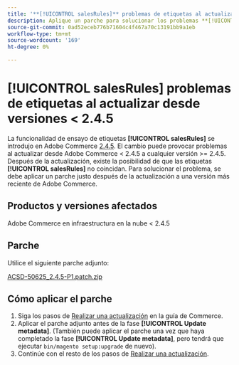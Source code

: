 ```yaml
---
title: '**[!UICONTROL salesRules]** problemas de etiquetas al actualizar desde versiones < 2.4.5'
description: Aplique un parche para solucionar los problemas **[!UICONTROL salesRules]** al actualizar desde versiones de Adobe Commerce < 2.4.5.
source-git-commit: 0ad52eceb776b71604c4f467a70c13191bb9a1eb
workflow-type: tm+mt
source-wordcount: '169'
ht-degree: 0%

---
```


# **[!UICONTROL salesRules]** problemas de etiquetas al actualizar desde versiones &lt; 2.4.5

La funcionalidad de ensayo de etiquetas **[!UICONTROL salesRules]** se introdujo en Adobe Commerce [2.4.5](/docs/commerce-operations/release/notes/adobe-commerce/2-4-5.html). El cambio puede provocar problemas al actualizar desde Adobe Commerce &lt; 2.4.5 a cualquier versión >= 2.4.5. Después de la actualización, existe la posibilidad de que las etiquetas **[!UICONTROL salesRules]** no coincidan. Para solucionar el problema, se debe aplicar un parche justo después de la actualización a una versión más reciente de Adobe Commerce.

## Productos y versiones afectados

Adobe Commerce en infraestructura en la nube &lt; 2.4.5

## Parche

Utilice el siguiente parche adjunto:

[ACSD-50625_2.4.5-P1.patch.zip](assets/ACSD-50625_2.4.5-p1.patch.zip)

## Cómo aplicar el parche

1. Siga los pasos de [Realizar una actualización](https://experienceleague.adobe.com/docs/commerce-operations/upgrade-guide/implementation/perform-upgrade.html) en la guía de Commerce.
1. Aplicar el parche adjunto antes de la fase **[!UICONTROL Update metadata]**.
(También puede aplicar el parche una vez que haya completado la fase **[!UICONTROL Update metadata]**, pero tendrá que ejecutar `bin/magento setup:upgrade` de nuevo).
1. Continúe con el resto de los pasos de [Realizar una actualización](https://experienceleague.adobe.com/docs/commerce-operations/upgrade-guide/implementation/perform-upgrade.html).
